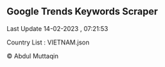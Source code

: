 

## Google Trends Keywords Scraper 
 
Last Update 14-02-2023 , 07:21:53

Country List :
VIETNAM.json



© Abdul Muttaqin 
